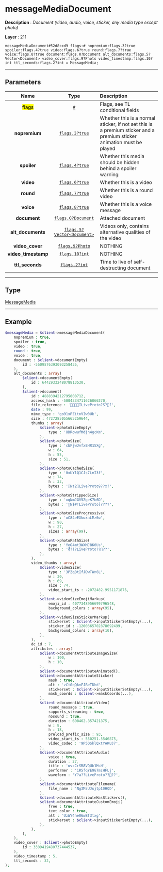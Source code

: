 # messageMediaDocument

**Description** : *Document \(video, audio, voice, sticker, any media type except photo\)*

**Layer** : 211

```tl
messageMediaDocument#52d8ccd9 flags:# nopremium:flags.3?true spoiler:flags.4?true video:flags.6?true round:flags.7?true voice:flags.8?true document:flags.0?Document alt_documents:flags.5?Vector<Document> video_cover:flags.9?Photo video_timestamp:flags.10?int ttl_seconds:flags.2?int = MessageMedia;
```

---

## Parameters

| Name | Type | Description |
| :---: | :---: | :--- |
| <mark>flags</mark> | [`#`](type/#) | Flags, see TL conditional fields |
| **nopremium** | [`flags.3?true`](type/true) | Whether this is a normal sticker, if not set this is a premium sticker and a premium sticker animation must be played |
| **spoiler** | [`flags.4?true`](type/true) | Whether this media should be hidden behind a spoiler warning |
| **video** | [`flags.6?true`](type/true) | Whether this is a video |
| **round** | [`flags.7?true`](type/true) | Whether this is a round video |
| **voice** | [`flags.8?true`](type/true) | Whether this is a voice message |
| **document** | [`flags.0?Document`](type/Document) | Attached document |
| **alt_documents** | [`flags.5?Vector<Document>`](type/Document) | Videos only, contains alternative qualities of the video |
| **video_cover** | [`flags.9?Photo`](type/Photo) | NOTHING |
| **video_timestamp** | [`flags.10?int`](type/int) | NOTHING |
| **ttl_seconds** | [`flags.2?int`](type/int) | Time to live of self-destructing document |

---

## Type

[MessageMedia](type/MessageMedia)

---

## Example

```php
$messageMedia = $client->messageMediaDocument(
	nopremium : true,
	spoiler : true,
	video : true,
	round : true,
	voice : true,
	document : $client->documentEmpty(
		id : -5609876393093258435,
	),
	alt_documents : array(
		$client->documentEmpty(
			id : 6442933248078813530,
		),
		$client->document(
			id : 4888394212795808712,
			access_hash : -5004334711626066270,
			file_reference : 'ILiveProto?S??',
			date : 99,
			mime_type : 'go91xPZitnVIw0Ub',
			size : 4727285055665259644,
			thumbs : array(
				$client->photoSizeEmpty(
					type : '8DRowufMdjh4gcKm',
				),
				$client->photoSize(
					type : 'cbFjwJvfxEHR1SXg',
					w : 64,
					h : 55,
					size : 51,
				),
				$client->photoCachedSize(
					type : '0xUYlQ1CJs7LmI3f',
					w : 74,
					h : 33,
					bytes : 'Nt2LiveProto9??x?',
				),
				$client->photoStrippedSize(
					type : 'xqNmJGV5ZgeK7b6D',
					bytes : 'N$#TLiveProto[????',
				),
				$client->photoSizeProgressive(
					type : 'oC84eEXkuxaLMz6w',
					w : 90,
					h : 27,
					sizes : array(99),
				),
				$client->photoPathSize(
					type : 'YeO4mt3WXMJ8K0Us',
					bytes : 'ƌ?)?LiveProto????',
				),
			),
			video_thumbs : array(
				$client->videoSize(
					type : '3PZq8tIfJDwTWn6L',
					w : 30,
					h : 69,
					size : 74,
					video_start_ts : -2072482.9951171875,
				),
				$client->videoSizeEmojiMarkup(
					emoji_id : 4077348956699796548,
					background_colors : array(95),
				),
				$client->videoSizeStickerMarkup(
					stickerset : $client->inputStickerSetEmpty(...),
					sticker_id : -1200365702878692499,
					background_colors : array(10),
				),
			),
			dc_id : 7,
			attributes : array(
				$client->documentAttributeImageSize(
					w : 100,
					h : 10,
				),
				$client->documentAttributeAnimated(),
				$client->documentAttributeSticker(
					mask : true,
					alt : 'zCt0qQkvFJBeTDhd',
					stickerset : $client->inputStickerSetEmpty(...),
					mask_coords : $client->maskCoords(...),
				),
				$client->documentAttributeVideo(
					round_message : true,
					supports_streaming : true,
					nosound : true,
					duration : 608462.857421875,
					w : 8,
					h : 18,
					preload_prefix_size : 93,
					video_start_ts : 550251.5546875,
					video_codec : '9P5OSklQxtYAKUJ7',
				),
				$client->documentAttributeAudio(
					voice : true,
					duration : 27,
					title : 'uvzCrSR8VQUb1MsH',
					performer : '1R5fqYE9G7mzHFLj',
					waveform : 'Y?a??LiveProto????',
				),
				$client->documentAttributeFilename(
					file_name : 'Ng3MzUJujtp10HQD',
				),
				$client->documentAttributeHasStickers(),
				$client->documentAttributeCustomEmoji(
					free : true,
					text_color : true,
					alt : 'UzWY4he06wBf3txg',
					stickerset : $client->inputStickerSetEmpty(...),
				),
			),
		),
	),
	video_cover : $client->photoEmpty(
		id : 3309419480737444537,
	),
	video_timestamp : 5,
	ttl_seconds : 32,
);
```